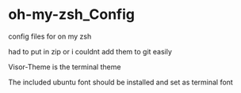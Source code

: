 oh-my-zsh_Config
================

config files for on my zsh

had to put in zip or i couldnt add them to git easily

Visor-Theme is the terminal theme

The included ubuntu font should be installed and set as terminal font
